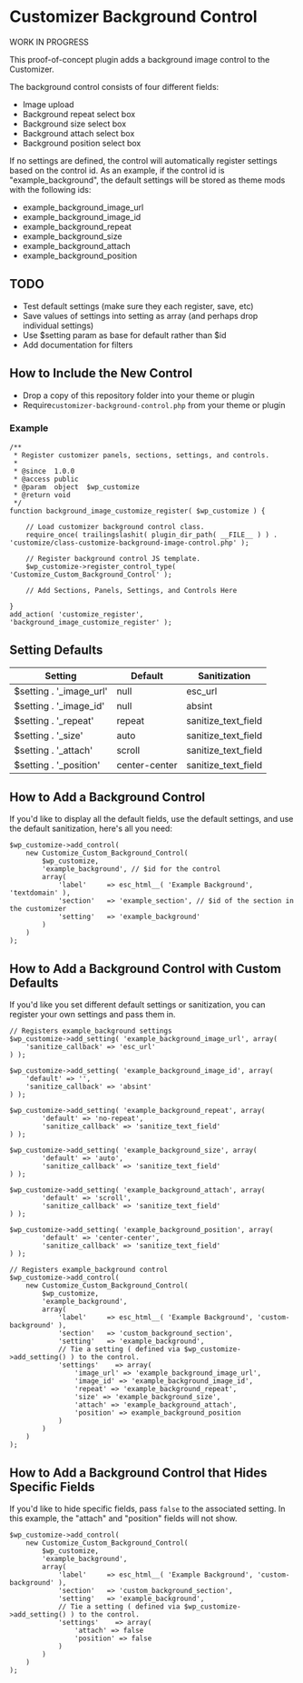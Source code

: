 # Customizer Background Control

WORK IN PROGRESS

This proof-of-concept plugin adds a background image control to the Customizer.

The background control consists of four different fields:

* Image upload
* Background repeat select box
* Background size select box
* Background attach select box
* Background position select box

If no settings are defined, the control will automatically register settings based on the control id. As an example, if the control id is "example_background", the default settings will be stored as theme mods with the following ids:

* example_background_image_url
* example_background_image_id
* example_background_repeat
* example_background_size
* example_background_attach
* example_background_position

## TODO

* Test default settings (make sure they each register, save, etc)
* Save values of settings into setting as array (and perhaps drop individual settings)
* Use $setting param as base for default rather than $id
* Add documentation for filters

## How to Include the New Control

* Drop a copy of this repository folder into your theme or plugin
* Require`customizer-background-control.php` from your theme or plugin

### Example

```
/**
 * Register customizer panels, sections, settings, and controls.
 *
 * @since  1.0.0
 * @access public
 * @param  object  $wp_customize
 * @return void
 */
function background_image_customize_register( $wp_customize ) {

	// Load customizer background control class.
	require_once( trailingslashit( plugin_dir_path( __FILE__ ) ) . 'customize/class-customize-background-image-control.php' );

	// Register background control JS template.
	$wp_customize->register_control_type( 'Customize_Custom_Background_Control' );
	
	// Add Sections, Panels, Settings, and Controls Here
	
}
add_action( 'customize_register', 'background_image_customize_register' );
```

## Setting Defaults

| Setting                    | Default         | Sanitization        |
| -------------------------- | --------------- | ------------------- |
| $setting . '_image_url'    | null            | esc_url             |
| $setting . '_image_id'     | null            | absint              |
| $setting . '_repeat'       | repeat          | sanitize_text_field |
| $setting . '_size'         | auto            | sanitize_text_field |
| $setting . '_attach'       | scroll          | sanitize_text_field |
| $setting . '_position'     | center-center   | sanitize_text_field |

## How to Add a Background Control

If you'd like to display all the default fields, use the default settings, and use the default sanitization, here's all you need:

```
$wp_customize->add_control(
	new Customize_Custom_Background_Control(
		$wp_customize,
		'example_background', // $id for the control
		array(
			'label'		=> esc_html__( 'Example Background', 'textdomain' ),
			'section'	=> 'example_section', // $id of the section in the customizer
			'setting'	=> 'example_background'
		)
	)
);
```

## How to Add a Background Control with Custom Defaults

If you'd like you set different default settings or sanitization, you can register your own settings and pass them in.

```
// Registers example_background settings
$wp_customize->add_setting( 'example_background_image_url', array(
	'sanitize_callback' => 'esc_url'
) );

$wp_customize->add_setting( 'example_background_image_id', array(
	'default' => '',
	'sanitize_callback' => 'absint'
) );

$wp_customize->add_setting( 'example_background_repeat', array(
		'default' => 'no-repeat',
		'sanitize_callback' => 'sanitize_text_field'
) );

$wp_customize->add_setting( 'example_background_size', array(
		'default' => 'auto',
		'sanitize_callback' => 'sanitize_text_field'
) );

$wp_customize->add_setting( 'example_background_attach', array(
		'default' => 'scroll',
		'sanitize_callback' => 'sanitize_text_field'
) );

$wp_customize->add_setting( 'example_background_position', array(
		'default' => 'center-center',
		'sanitize_callback' => 'sanitize_text_field'
) );

// Registers example_background control
$wp_customize->add_control(
	new Customize_Custom_Background_Control(
		$wp_customize,
		'example_background',
		array(
			'label'		=> esc_html__( 'Example Background', 'custom-background' ),
			'section'	=> 'custom_background_section',
			'setting'	=> 'example_background',
			// Tie a setting ( defined via $wp_customize->add_setting() ) to the control.
			'settings'    => array(
				'image_url' => 'example_background_image_url',
				'image_id' => 'example_background_image_id',
				'repeat' => 'example_background_repeat',
				'size' => 'example_background_size',
				'attach' => 'example_background_attach',
				'position' => example_background_position
			)
		)
	)
);
```

## How to Add a Background Control that Hides Specific Fields

If you'd like to hide specific fields, pass `false` to the associated setting. In this example, the "attach" and "position" fields will not show.

```
$wp_customize->add_control(
	new Customize_Custom_Background_Control(
		$wp_customize,
		'example_background',
		array(
			'label'		=> esc_html__( 'Example Background', 'custom-background' ),
			'section'	=> 'custom_background_section',
			'setting'	=> 'example_background',
			// Tie a setting ( defined via $wp_customize->add_setting() ) to the control.
			'settings'    => array(
				'attach' => false
				'position' => false
			)
		)
	)
);
```